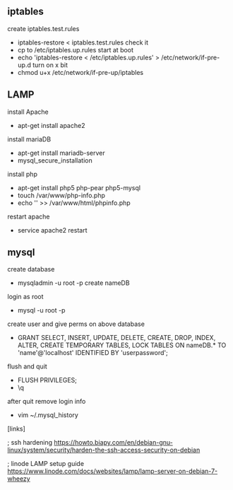 iptables 
--------

create iptables.test.rules
* iptables-restore < iptables.test.rules
check it
* cp to /etc/iptables.up.rules
start at boot
* echo 'iptables-restore < /etc/iptables.up.rules' > /etc/network/if-pre-up.d
turn on x bit
* chmod u+x /etc/network/if-pre-up/iptables


LAMP
---

install Apache
* apt-get install apache2

install mariaDB
* apt-get install mariadb-server
* mysql_secure_installation

install php
* apt-get install php5 php-pear php5-mysql
* touch /var/www/php-info.php
* echo '<?php phpinfo(); ?>' >> /var/www/html/phpinfo.php

restart apache
* service apache2 restart

mysql
-----
create database
* mysqladmin -u root -p create nameDB

login as root
* mysql -u root -p

create user and give perms on above database
* GRANT SELECT, INSERT, UPDATE, DELETE, CREATE, DROP, INDEX, ALTER,
  CREATE TEMPORARY TABLES, LOCK TABLES ON nameDB.* TO
  'name'@'localhost' IDENTIFIED BY 'userpassword';

flush and quit
* FLUSH PRIVILEGES;
* \q

after quit remove login info 
* vim ~/.mysql_history

[links]

; ssh hardening
<https://howto.biapy.com/en/debian-gnu-linux/system/security/harden-the-ssh-access-security-on-debian>

; linode LAMP setup guide
<https://www.linode.com/docs/websites/lamp/lamp-server-on-debian-7-wheezy>
